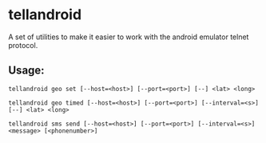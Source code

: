 tellandroid
===========


A set of utilities to make it easier to work with the android emulator telnet protocol.

Usage:
------

``tellandroid geo set [--host=<host>] [--port=<port>] [--] <lat> <long>``

``tellandroid geo timed [--host=<host>] [--port=<port>] [--interval=<s>] [--] <lat> <long>``

``tellandroid sms send [--host=<host>] [--port=<port>] [--interval=<s>] <message> [<phonenumber>]``


